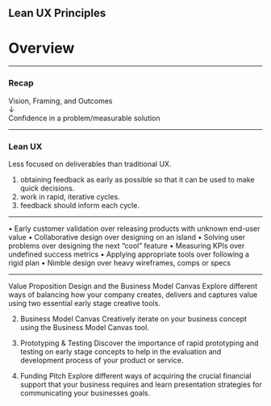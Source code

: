 ## Lean UX&nbsp;Principles
# Overview

---

### Recap
Vision, Framing, and&nbsp;Outcomes
<br/>↓
<br/>Confidence in a problem/measurable&nbsp;solution

---

### Lean UX
Less focused on deliverables than traditional UX. 
1. obtaining feedback as early as possible so that it can be used to make quick decisions.
1. work in rapid, iterative cycles.
1. feedback should inform each cycle.

---

• Early customer validation over releasing products with unknown end-user value
• Collaborative design over designing on an island
• Solving user problems over designing the next “cool” feature
• Measuring KPIs over undefined success metrics
• Applying appropriate tools over following a rigid plan
• Nimble design over heavy wireframes, comps or specs

---
Value Proposition Design and the Business Model Canvas
Explore different ways of balancing how your company creates, delivers and captures value using two essential early stage creative tools.

2. Business Model Canvas
Creatively iterate on your business concept using the Business Model Canvas tool.

3. Prototyping & Testing
Discover the importance of rapid prototyping and testing on early stage concepts to help in the evaluation and development process of your product or service.

4. Funding Pitch
Explore different ways of acquiring the crucial financial support that your business requires and learn presentation strategies for communicating your businesses goals.